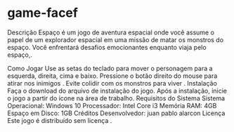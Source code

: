 # game-facef
Descrição
Espaço é um jogo de aventura espacial onde você assume o papel de um explorador espacial em uma missão de matar os monstros do espaço. Você enfrentará desafios emocionantes enquanto viaja pelo espaço,.

Como Jogar
Use as setas do teclado para mover o personagem para a esquerda, direita, cima e baixo.
Pressione o botão direito do mouse para atirar nos inimigos .
Evite colidir com os monstros para viver .
Instalação
Faça o download do arquivo de instalação do jogo.
Após a instalação, inicie o jogo a partir do ícone na área de trabalho.
Requisitos do Sistema
Sistema Operacional: Windows 10
Processador: Intel Core i3
Memória RAM: 4GB
Espaço em Disco: 1GB
Créditos
Desenvolvedor: juan pablo alarcon
Licença
Este jogo é distribuído sem licença . 
